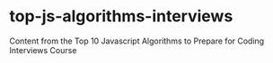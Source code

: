 # top-js-algorithms-interviews
Content from the Top 10 Javascript Algorithms to Prepare for Coding Interviews Course
